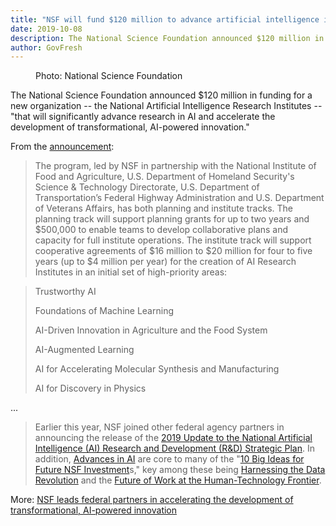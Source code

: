 ```yaml
---
title: "NSF will fund $120 million to advance artificial intelligence innovation"
date: 2019-10-08
description: The National Science Foundation announced $120 million in funding for a new organization -- the National Artificial Intelligence Research Institutes -- "that will significantly advance research in AI and accelerate the development of transformational, AI-powered innovation."
author: GovFresh
---
```


<!-- image {"id":25058} -->
<figure class="wp-block-image"><figcaption>Photo: National Science Foundation</figcaption></figure>
<!-- /image -->

<!-- paragraph -->
<p>The National Science Foundation announced $120 million in funding for a new organization -- the National Artificial Intelligence Research Institutes -- "that will significantly advance research in AI and accelerate the development of transformational, AI-powered innovation."</p>
<!-- /paragraph -->

<!-- paragraph -->
<p>From the <a href="https://www.nsf.gov/news/news_summ.jsp?cntn_id=299329&amp;WT.mc_id=USNSF_51&amp;WT.mc_ev=click">announcement</a>:</p>
<!-- /paragraph -->

<!-- quote -->
<blockquote class="wp-block-quote"><p>The program, led by NSF in partnership with the National Institute of  Food and Agriculture, U.S. Department of Homeland Security's Science  &amp; Technology Directorate, U.S. Department of Transportation’s  Federal Highway Administration and U.S. Department of Veterans Affairs,  has both planning and institute tracks. The planning track will support  planning grants for up to two years and $500,000 to enable teams to  develop collaborative plans and capacity for full institute operations.  The institute track will support cooperative agreements of $16 million  to $20 million for four to five years (up to $4 million per year) for  the creation of AI Research Institutes in an initial set of  high-priority areas:</p></blockquote>
<!-- /quote -->

<!-- quote -->
<blockquote class="wp-block-quote"><p>Trustworthy AI</p><p>Foundations of Machine Learning</p><p>AI-Driven Innovation in Agriculture and the Food System</p><p>AI-Augmented Learning</p><p>AI for Accelerating Molecular Synthesis and Manufacturing</p><p>AI for Discovery in Physics</p></blockquote>
<!-- /quote -->

<!-- paragraph -->
<p>...</p>
<!-- /paragraph -->

<!-- quote -->
<blockquote class="wp-block-quote"><p>Earlier this year, NSF joined other federal agency partners in announcing the release of the <a href="https://www.nitrd.gov/pubs/National-AI-RD-Strategy-2019.pdf">2019 Update to the National Artificial Intelligence (AI) Research and Development (R&amp;D) Strategic Plan</a>. In addition, <a href="https://nsf.gov/cise/ai.jsp">Advances in AI</a> are core to many of the "<a href="https://www.nsf.gov/news/special_reports/big_ideas/">10 Big Ideas for Future NSF Investment</a>s," key among these being <a href="https://www.nsf.gov/cise/harnessingdata/index.jsp">Harnessing the Data Revolution</a> and the <a href="https://www.nsf.gov/eng/futureofwork.jsp">Future of Work at the Human-Technology Frontier</a>.</p></blockquote>
<!-- /quote -->

<!-- paragraph -->
<p>More: <a href="https://www.nsf.gov/news/news_summ.jsp?cntn_id=299329&amp;WT.mc_id=USNSF_51&amp;WT.mc_ev=click">NSF leads federal partners in accelerating the development of transformational, AI-powered innovation</a></p>
<!-- /paragraph -->
